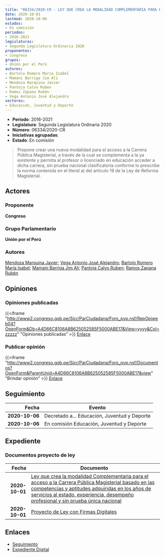 ```yaml
---
title: "06334/2020-CR - LEY QUE CREA LA MODALIDAD COMPLEMENTARIA PARA EL ACCESO A LA CARRERA PÚBLICA MAGISTERIAL BASADO EN LAS COMPETENCIAS Y APTITUDES ADQUIRIDAS EN LOS AÑOS DE SERVICIO AL ESTADO, ExPERIENCIA, DESEMPEÑO PROFESIONAL Y SIN PRUEBA ÚNICA NACIONAL"
date: 2020-10-01
lastmod: 2020-10-06
estados:
- En comisión
periodos:
- 2016-2021
legislaturas:
- Segunda Legislatura Ordinaria 2020
proponentes:
- Congreso
grupos:
- Unión por el Perú
autores:
- Bartolo Romero María Isabel
- Mamani Barriga Jim Ali
- Mendoza Marquina Javier
- Pantoja Calvo Ruben
- Ramos Zapana Rubén
- Vega Antonio José Alejandro
sectores:
- Educación, Juventud y Deporte
---
```

- **Periodo**: 2016-2021
- **Legislatura**: Segunda Legislatura Ordinaria 2020
- **Número**: 06334/2020-CR
- **Iniciativas agrupadas**: 
- **Estado**: En comisión

> Propone crear una nueva modalidad para el acceso a la Carrera Pública Magisterial, a través de la cual se complementa a la ya existente y permita al profesor o licenciado en educación acceder a dicha carrera, sin prueba nacional clasificatoria conforme lo prescribe la norma contenida en el literal a) del artículo 19 de la Ley de Reforma Magisterial.


## Actores

### Proponente

**Congreso**

### Grupo Parlamentario

**Unión por el Perú**

### Autores

[Mendoza Marquina Javier](mailto:mailto:jmendoza@congreso.gob.pe); [Vega Antonio José Alejandro](mailto:mailto:jvegaa@congreso.gob.pe); [Bartolo Romero María Isabel](mailto:mailto:mbartolo@congreso.gob.pe); [Mamani Barriga Jim Ali](mailto:mailto:jmamani@congreso.gob.pe); [Pantoja Calvo Ruben](mailto:mailto:rpantoja@congreso.gob.pe); [Ramos Zapana Rubén](mailto:mailto:rramos@congreso.gob.pe)

## Opiniones

### Opiniones publicadas

{{<iframe "http://www2.congreso.gob.pe/Sicr/ParCiudadana/Foro_pvp.nsf/RepOpiweb04?OpenForm&Db=A4D66C8106A8B625052585F5000ABE17&View=yyyy&Col=zzzzz" "Opiniones publicadas" >}}
[Enlace](http://www2.congreso.gob.pe/Sicr/ParCiudadana/Foro_pvp.nsf/RepOpiweb04?OpenForm&Db=A4D66C8106A8B625052585F5000ABE17&View=yyyy&Col=zzzzz)

### Publicar opinión

{{<iframe "http://www2.congreso.gob.pe/Sicr/ParCiudadana/Foro_pvp.nsf/Documentos?OpenForm&ParentUnid=A4D66C8106A8B625052585F5000ABE17&view" "Brindar opinión" >}}
[Enlace](http://www2.congreso.gob.pe/Sicr/ParCiudadana/Foro_pvp.nsf/Documentos?OpenForm&ParentUnid=A4D66C8106A8B625052585F5000ABE17&view)


## Seguimiento

| Fecha | Evento |
|------:|--------|
| **2020-10-06** | Decretado a... Educación, Juventud y Deporte |
| **2020-10-06** | En comisión Educación, Juventud y Deporte |

## Expediente

### Documentos proyecto de ley

| Fecha | Documento |
|------:|-----------|
| **2020-10-01** | [Ley que crea la modalidad Complementaria para el acceso a la Carrera Pública Magisterial basado en las competencias y aptitudes adquiridas en los años de servicios al estado, experiencia, desempeño profesional y sin prueba única nacional](https://leyes.congreso.gob.pe/Documentos/2016_2021/Proyectos_de_Ley_y_de_Resoluciones_Legislativas/PL06334-20201001.pdf) |
| **2020-10-01** | [Proyecto de Ley con Firmas Digitales](https://leyes.congreso.gob.pe/Documentos/2016_2021/Proyectos_de_Ley_y_de_Resoluciones_Legislativas/Proyectos_Firmas_digitales/PL06334.pdf) |

## Enlaces

- [Seguimiento](http://www2.congreso.gob.pe/Sicr/TraDocEstProc/CLProLey2016.nsf/f7fff46988ca05b1052578e100829cc7/d7b002c756d7095f052585f5006fc7e6?OpenDocument)
- [Expediente Digital](http://www2.congreso.gob.pe/Sicr/TraDocEstProc/Expvirt_2011.nsf/visbusqptramdoc1621/06334?opendocument)

